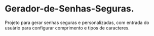 # Gerador-de-Senhas-Seguras.
Projeto para gerar senhas seguras e personalizadas, com entrada do usuário para configurar comprimento e tipos de caracteres.
